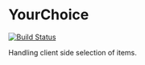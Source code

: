 # YourChoice

[![Build Status](https://travis-ci.org/actano/yourchoice.svg?branch=master)](https://travis-ci.org/actano/yourchoice)

Handling client side selection of items.
